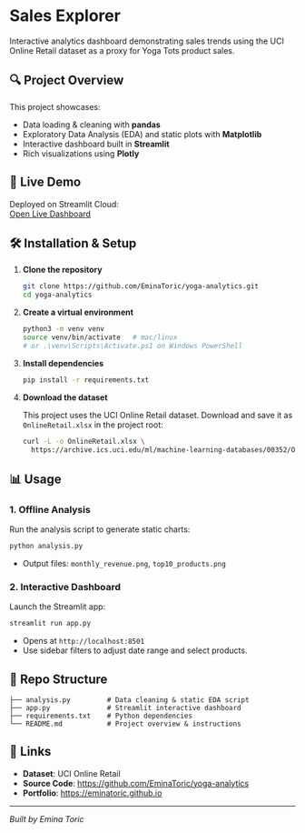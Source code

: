 # Sales Explorer

Interactive analytics dashboard demonstrating sales trends using the UCI Online Retail dataset as a proxy for Yoga Tots product sales.

## 🔍 Project Overview

This project showcases:
- Data loading & cleaning with **pandas**
- Exploratory Data Analysis (EDA) and static plots with **Matplotlib**
- Interactive dashboard built in **Streamlit**
- Rich visualizations using **Plotly**

## 🚀 Live Demo

Deployed on Streamlit Cloud:  
[Open Live Dashboard](https://share.streamlit.io/EminaToric/yoga-analytics/main/app.py)

## 🛠️ Installation & Setup

1. **Clone the repository**
   ```bash
   git clone https://github.com/EminaToric/yoga-analytics.git
   cd yoga-analytics
   ```

2. **Create a virtual environment**
   ```bash
   python3 -m venv venv
   source venv/bin/activate   # mac/linux
   # or .\venv\Scripts\Activate.ps1 on Windows PowerShell
   ```

3. **Install dependencies**
   ```bash
   pip install -r requirements.txt
   ```

4. **Download the dataset**

   This project uses the UCI Online Retail dataset. Download and save it as `OnlineRetail.xlsx` in the project root:
   ```bash
   curl -L -o OnlineRetail.xlsx \
     https://archive.ics.uci.edu/ml/machine-learning-databases/00352/Online%20Retail.xlsx
   ```

## 📊 Usage

### 1. Offline Analysis

Run the analysis script to generate static charts:
```bash
python analysis.py
```
- Output files: `monthly_revenue.png`, `top10_products.png`

### 2. Interactive Dashboard

Launch the Streamlit app:
```bash
streamlit run app.py
```
- Opens at `http://localhost:8501`
- Use sidebar filters to adjust date range and select products.

## 📁 Repo Structure

```
├── analysis.py         # Data cleaning & static EDA script
├── app.py              # Streamlit interactive dashboard
├── requirements.txt    # Python dependencies
└── README.md           # Project overview & instructions
```

## 🔗 Links

- **Dataset**: UCI Online Retail
- **Source Code**: https://github.com/EminaToric/yoga-analytics
- **Portfolio**: https://eminatoric.github.io

---
*Built by Emina Toric*


